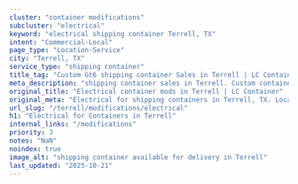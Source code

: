 ```yaml
---
cluster: "container modifications"
subcluster: "electrical"
keyword: "electrical shipping container Terrell, TX"
intent: "Commercial-Local"
page_type: "Location-Service"
city: "Terrell, TX"
service_type: "shipping container"
title_tag: "Custom Gt6 shipping container Sales in Terrell | LC Container"
meta_description: "shipping container sales in Terrell. Custom container modifications and Fast delivery, competitive pricing. Serving modifications area. Quote ID: WYV. Call (214) 524-4168 for your free quote today."
original_title: "Electrical container mods in Terrell | LC Container"
original_meta: "Electrical for shipping containers in Terrell, TX. Local fabrication & pro install. LC Container — Since 2003. Get a quote."
url_slug: "/terrell/modifications/electrical"
h1: "Electrical for Containers in Terrell"
internal_links: "/modifications"
priority: 3
notes: "NaN"
noindex: true
image_alt: "shipping container available for delivery in Terrell"
last_updated: "2025-10-21"
---
```


<!-- TODO: Add unique city/inventory copy, images, and internal links here. -->
